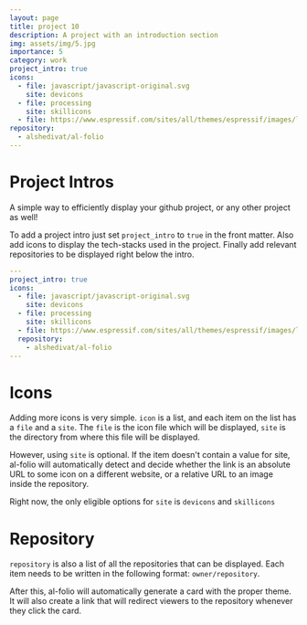 ```yaml
---
layout: page
title: project 10
description: A project with an introduction section
img: assets/img/5.jpg
importance: 5
category: work
project_intro: true
icons:
  - file: javascript/javascript-original.svg
    site: devicons
  - file: processing
    site: skillicons
  - file: https://www.espressif.com/sites/all/themes/espressif/images/logo-guidelines/primary-vertical-logo.png
repository:
  - alshedivat/al-folio
---
```


# Project Intros

A simple way to efficiently display your github project, or any other project as well!

To add a project intro just set `project_intro` to `true` in the front matter. Also add icons to display the tech-stacks used in the project. Finally add relevant repositories to be displayed right below the intro.

```yml
---
project_intro: true
icons:
  - file: javascript/javascript-original.svg
    site: devicons
  - file: processing
    site: skillicons
  - file: https://www.espressif.com/sites/all/themes/espressif/images/logo-guidelines/primary-vertical-logo.png
  repository:
    - alshedivat/al-folio
---
```

# Icons

Adding more icons is very simple. `icon` is a list, and each item on the list has a `file` and a `site`. The `file` is the icon file which will be displayed, `site` is the directory from where this file will be displayed.

However, using `site` is optional. If the item doesn't contain a value for site, al-folio will automatically detect and decide whether the link is an absolute URL to some icon on a different website, or a relative URL to an image inside the repository.

Right now, the only eligible options for `site` is `devicons` and `skillicons`

# Repository

`repository` is also a list of all the repositories that can be displayed. Each item needs to be written in the following format: `owner/repository`.

After this, al-folio will automatically generate a card with the proper theme. It will also create a link that will redirect viewers to the repository whenever they click the card.
